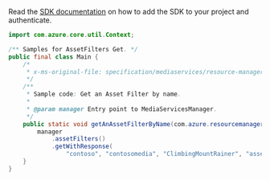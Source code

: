 Read the [SDK documentation](https://github.com/Azure/azure-sdk-for-java/blob/azure-resourcemanager-mediaservices_1.1.0-beta.3/sdk/mediaservices/azure-resourcemanager-mediaservices/README.md) on how to add the SDK to your project and authenticate.

```java
import com.azure.core.util.Context;

/** Samples for AssetFilters Get. */
public final class Main {
    /*
     * x-ms-original-file: specification/mediaservices/resource-manager/Microsoft.Media/stable/2021-11-01/examples/assetFilters-get-by-name.json
     */
    /**
     * Sample code: Get an Asset Filter by name.
     *
     * @param manager Entry point to MediaServicesManager.
     */
    public static void getAnAssetFilterByName(com.azure.resourcemanager.mediaservices.MediaServicesManager manager) {
        manager
            .assetFilters()
            .getWithResponse(
                "contoso", "contosomedia", "ClimbingMountRainer", "assetFilterWithTimeWindowAndTrack", Context.NONE);
    }
}
```
